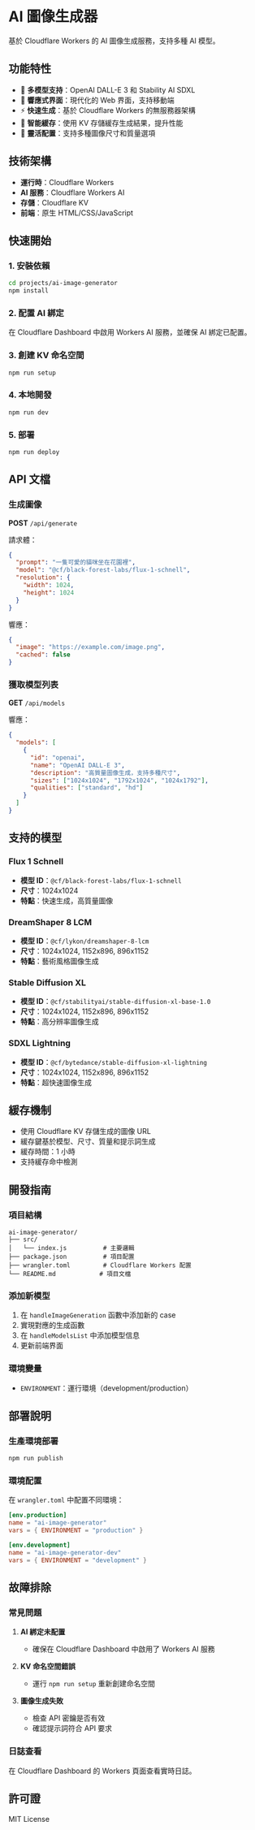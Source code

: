 # AI 圖像生成器

基於 Cloudflare Workers 的 AI 圖像生成服務，支持多種 AI 模型。

## 功能特性

- 🎨 **多模型支持**：OpenAI DALL-E 3 和 Stability AI SDXL
- 📱 **響應式界面**：現代化的 Web 界面，支持移動端
- ⚡ **快速生成**：基於 Cloudflare Workers 的無服務器架構
- 💾 **智能緩存**：使用 KV 存儲緩存生成結果，提升性能
- 🔧 **靈活配置**：支持多種圖像尺寸和質量選項

## 技術架構

- **運行時**：Cloudflare Workers
- **AI 服務**：Cloudflare Workers AI
- **存儲**：Cloudflare KV
- **前端**：原生 HTML/CSS/JavaScript

## 快速開始

### 1. 安裝依賴

```bash
cd projects/ai-image-generator
npm install
```

### 2. 配置 AI 綁定

在 Cloudflare Dashboard 中啟用 Workers AI 服務，並確保 AI 綁定已配置。

### 3. 創建 KV 命名空間

```bash
npm run setup
```

### 4. 本地開發

```bash
npm run dev
```

### 5. 部署

```bash
npm run deploy
```

## API 文檔

### 生成圖像

**POST** `/api/generate`

請求體：
```json
{
  "prompt": "一隻可愛的貓咪坐在花園裡",
  "model": "@cf/black-forest-labs/flux-1-schnell",
  "resolution": {
    "width": 1024,
    "height": 1024
  }
}
```

響應：
```json
{
  "image": "https://example.com/image.png",
  "cached": false
}
```

### 獲取模型列表

**GET** `/api/models`

響應：
```json
{
  "models": [
    {
      "id": "openai",
      "name": "OpenAI DALL-E 3",
      "description": "高質量圖像生成，支持多種尺寸",
      "sizes": ["1024x1024", "1792x1024", "1024x1792"],
      "qualities": ["standard", "hd"]
    }
  ]
}
```

## 支持的模型

### Flux 1 Schnell
- **模型 ID**：`@cf/black-forest-labs/flux-1-schnell`
- **尺寸**：1024x1024
- **特點**：快速生成，高質量圖像

### DreamShaper 8 LCM
- **模型 ID**：`@cf/lykon/dreamshaper-8-lcm`
- **尺寸**：1024x1024, 1152x896, 896x1152
- **特點**：藝術風格圖像生成

### Stable Diffusion XL
- **模型 ID**：`@cf/stabilityai/stable-diffusion-xl-base-1.0`
- **尺寸**：1024x1024, 1152x896, 896x1152
- **特點**：高分辨率圖像生成

### SDXL Lightning
- **模型 ID**：`@cf/bytedance/stable-diffusion-xl-lightning`
- **尺寸**：1024x1024, 1152x896, 896x1152
- **特點**：超快速圖像生成

## 緩存機制

- 使用 Cloudflare KV 存儲生成的圖像 URL
- 緩存鍵基於模型、尺寸、質量和提示詞生成
- 緩存時間：1 小時
- 支持緩存命中檢測

## 開發指南

### 項目結構

```
ai-image-generator/
├── src/
│   └── index.js          # 主要邏輯
├── package.json          # 項目配置
├── wrangler.toml         # Cloudflare Workers 配置
└── README.md            # 項目文檔
```

### 添加新模型

1. 在 `handleImageGeneration` 函數中添加新的 case
2. 實現對應的生成函數
3. 在 `handleModelsList` 中添加模型信息
4. 更新前端界面

### 環境變量

- `ENVIRONMENT`：運行環境（development/production）

## 部署說明

### 生產環境部署

```bash
npm run publish
```

### 環境配置

在 `wrangler.toml` 中配置不同環境：

```toml
[env.production]
name = "ai-image-generator"
vars = { ENVIRONMENT = "production" }

[env.development]
name = "ai-image-generator-dev"
vars = { ENVIRONMENT = "development" }
```

## 故障排除

### 常見問題

1. **AI 綁定未配置**
   - 確保在 Cloudflare Dashboard 中啟用了 Workers AI 服務

2. **KV 命名空間錯誤**
   - 運行 `npm run setup` 重新創建命名空間

3. **圖像生成失敗**
   - 檢查 API 密鑰是否有效
   - 確認提示詞符合 API 要求

### 日誌查看

在 Cloudflare Dashboard 的 Workers 頁面查看實時日誌。

## 許可證

MIT License 
